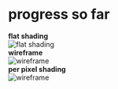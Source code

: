 # progress so far
**flat shading**
<br> ![flat shading](https://i.ibb.co/vDxZvBx/triangle-shading.png)
<br>
**wireframe**
<br> ![wireframe](https://i.ibb.co/PYcbpW6/flat-shading.png)
<br>
**per pixel shading**
<br> ![wireframe](https://i.ibb.co/q5WzGwd/per-pixel-shading.png)
